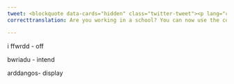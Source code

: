 ```yaml
---
tweet: <blockquote data-cards="hidden" class="twitter-tweet"><p lang="cy" dir="ltr">Ydych chi&#39;n gweithio mewn ysgol? Gallwch nawr ddefnyddio&#39;r cod &#39;YsgolionMeddwl&#39; i gael 35% i ffwrdd o bris ein cardiau post, os ydych yn bwriadu defnyddio neu arddangos y cardiau yn eich dosbarth.<br><br>&gt;&gt;<a href="https://t.co/32w8XjVBkQ">https://t.co/32w8XjVBkQ</a>&lt;&lt;<a href="https://twitter.com/hashtag/IechydMeddwl?src=hash&amp;ref_src=twsrc%5Etfw">#IechydMeddwl</a> <a href="https://twitter.com/hashtag/yagym?src=hash&amp;ref_src=twsrc%5Etfw">#yagym</a> <a href="https://twitter.com/heleddowencouk?ref_src=twsrc%5Etfw">@heleddowencouk</a> <a href="https://t.co/JeZW9TmpEP">pic.twitter.com/JeZW9TmpEP</a></p>&mdash; Meddwl (@gwefanmeddwl) <a href="https://twitter.com/gwefanmeddwl/status/1283477683675041792?ref_src=twsrc%5Etfw">July 15, 2020</a></blockquote> <script async src="https://platform.twitter.com/widgets.js" charset="utf-8"></script>
correcttranslation: Are you working in a school? You can now use the code 'YsgolionMeddwl' to get 35% off the price  of our post cards, if you aim to use or display the cards in your class.

---
```

i ffwrdd - off

bwriadu - intend

arddangos- display



